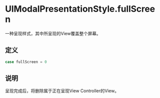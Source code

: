 # UIModalPresentationStyle.fullScreen

一种呈现样式，其中所呈现的View覆盖整个屏幕。

## 定义

```swift
case fullScreen = 0
```

## 说明

呈现完成后，将删除属于正在呈现View Controller的View。
